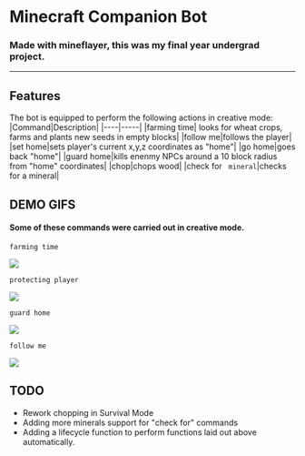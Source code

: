 # Minecraft Companion Bot
### Made with mineflayer, this was my final year undergrad project.
___
## Features

The bot is equipped to perform the following actions in creative mode:
|Command|Description|
|----|-----|
|farming time| looks for wheat crops, farms and plants new seeds in empty blocks|
|follow me|follows the player|
|set home|sets player's current x,y,z coordinates as "home"|
|go home|goes back "home"|
|guard home|kills enenmy NPCs around a 10 block radius from "home" coordinates|
|chop|chops wood|
|check for ``` mineral```|checks for a mineral|

## DEMO GIFS
#### Some of these commands were carried out in creative mode.

```farming time```

![](https://cdn.discordapp.com/attachments/991419906568495247/991420136307310682/ezgif-1-8a2e3b561d-comp.gif)

```protecting player```

![](https://cdn.discordapp.com/attachments/991419906568495247/991421202381934703/ezgif-1-cd90977dfb.gif)

```guard home```

![](https://cdn.discordapp.com/attachments/991419906568495247/991431581162033193/ezgif-1-a2de22d11e.gif)

```follow me```

![](https://cdn.discordapp.com/attachments/991419906568495247/991439219543265361/ezgif-1-dc2fe31493.gif)

## TODO
* Rework chopping in Survival Mode
* Adding more minerals support for "check for" commands
* Adding a lifecycle function to perform functions laid out above automatically.
